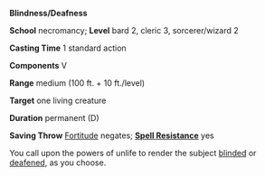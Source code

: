  **Blindness/Deafness**

**School** necromancy; **Level** bard 2, cleric 3, sorcerer/wizard 2

**Casting Time** 1 standard action

**Components** V

**Range** medium (100 ft. + 10 ft./level)

**Target** one living creature

**Duration** permanent (D)

**Saving Throw** [Fortitude](../combat#_fortitude) negates; **[Spell Resistance](../glossary#_spell-resistance)** yes

You call upon the powers of unlife to render the subject [blinded](../glossary#_blinded) or [deafened](../glossary#_deafened), as you choose.


